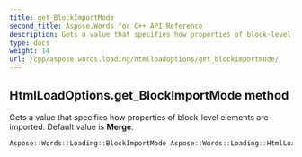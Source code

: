 ```yaml
---
title: get_BlockImportMode
second_title: Aspose.Words for C++ API Reference
description: Gets a value that specifies how properties of block-level elements are imported. Default value is Merge. 
type: docs
weight: 14
url: /cpp/aspose.words.loading/htmlloadoptions/get_blockimportmode/
---
```

## HtmlLoadOptions.get_BlockImportMode method


Gets a value that specifies how properties of block-level elements are imported. Default value is **Merge**.

```cpp
Aspose::Words::Loading::BlockImportMode Aspose::Words::Loading::HtmlLoadOptions::get_BlockImportMode() const
```


